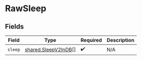 # RawSleep


## Fields

| Field                                                             | Type                                                              | Required                                                          | Description                                                       |
| ----------------------------------------------------------------- | ----------------------------------------------------------------- | ----------------------------------------------------------------- | ----------------------------------------------------------------- |
| `sleep`                                                           | [shared.SleepV2InDB](../../../sdk/models/shared/sleepv2indb.md)[] | :heavy_check_mark:                                                | N/A                                                               |